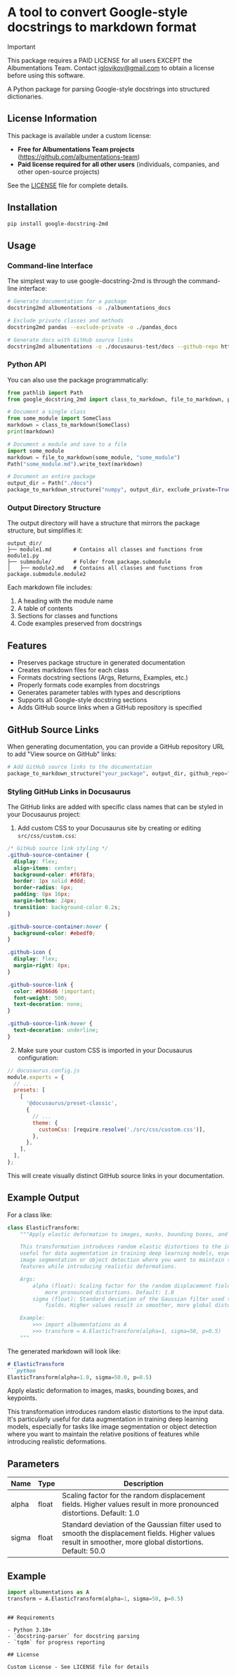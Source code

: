 # A tool to convert Google-style docstrings to markdown format

> [!IMPORTANT]
> This package requires a PAID LICENSE for all users EXCEPT the Albumentations Team.
> Contact iglovikov@gmail.com to obtain a license before using this software.

A Python package for parsing Google-style docstrings into structured dictionaries.

## License Information

This package is available under a custom license:
- **Free for Albumentations Team projects** (https://github.com/albumentations-team)
- **Paid license required for all other users** (individuals, companies, and other open-source projects)

See the [LICENSE](LICENSE) file for complete details.

## Installation

```bash
pip install google-docstring-2md
```

## Usage

### Command-line Interface

The simplest way to use google-docstring-2md is through the command-line interface:

```bash
# Generate documentation for a package
docstring2md albumentations -o ./albumentations_docs

# Exclude private classes and methods
docstring2md pandas --exclude-private -o ./pandas_docs

# Generate docs with GitHub source links
docstring2md albumentations -o ./docusaurus-test/docs --github-repo https://github.com/albumentations-team/albumentations
```

### Python API

You can also use the package programmatically:

```python
from pathlib import Path
from google_docstring_2md import class_to_markdown, file_to_markdown, package_to_markdown_structure

# Document a single class
from some_module import SomeClass
markdown = class_to_markdown(SomeClass)
print(markdown)

# Document a module and save to a file
import some_module
markdown = file_to_markdown(some_module, "some_module")
Path("some_module.md").write_text(markdown)

# Document an entire package
output_dir = Path("./docs")
package_to_markdown_structure("numpy", output_dir, exclude_private=True)
```

### Output Directory Structure

The output directory will have a structure that mirrors the package structure, but simplifies it:

```
output_dir/
├── module1.md       # Contains all classes and functions from module1.py
├── submodule/       # Folder from package.submodule
│   ├── module2.md   # Contains all classes and functions from package.submodule.module2
```

Each markdown file includes:
1. A heading with the module name
2. A table of contents
3. Sections for classes and functions
4. Code examples preserved from docstrings

## Features

- Preserves package structure in generated documentation
- Creates markdown files for each class
- Formats docstring sections (Args, Returns, Examples, etc.)
- Properly formats code examples from docstrings
- Generates parameter tables with types and descriptions
- Supports all Google-style docstring sections
- Adds GitHub source links when a GitHub repository is specified

## GitHub Source Links

When generating documentation, you can provide a GitHub repository URL to add "View source on GitHub" links:

```python
# Add GitHub source links to the documentation
package_to_markdown_structure("your_package", output_dir, github_repo="https://github.com/username/repository")
```

### Styling GitHub Links in Docusaurus

The GitHub links are added with specific class names that can be styled in your Docusaurus project:

1. Add custom CSS to your Docusaurus site by creating or editing `src/css/custom.css`:

```css
/* GitHub source link styling */
.github-source-container {
  display: flex;
  align-items: center;
  background-color: #f6f8fa;
  border: 1px solid #ddd;
  border-radius: 6px;
  padding: 8px 16px;
  margin-bottom: 24px;
  transition: background-color 0.2s;
}

.github-source-container:hover {
  background-color: #ebedf0;
}

.github-icon {
  display: flex;
  margin-right: 8px;
}

.github-source-link {
  color: #0366d6 !important;
  font-weight: 500;
  text-decoration: none;
}

.github-source-link:hover {
  text-decoration: underline;
}
```

2. Make sure your custom CSS is imported in your Docusaurus configuration:

```js
// docusaurus.config.js
module.exports = {
  // ...
  presets: [
    [
      '@docusaurus/preset-classic',
      {
        // ...
        theme: {
          customCss: [require.resolve('./src/css/custom.css')],
        },
      },
    ],
  ],
};
```

This will create visually distinct GitHub source links in your documentation.

## Example Output

For a class like:

```python
class ElasticTransform:
    """Apply elastic deformation to images, masks, bounding boxes, and keypoints.

    This transformation introduces random elastic distortions to the input data. It's particularly
    useful for data augmentation in training deep learning models, especially for tasks like
    image segmentation or object detection where you want to maintain the relative positions of
    features while introducing realistic deformations.

    Args:
        alpha (float): Scaling factor for the random displacement fields. Higher values result in
            more pronounced distortions. Default: 1.0
        sigma (float): Standard deviation of the Gaussian filter used to smooth the displacement
            fields. Higher values result in smoother, more global distortions. Default: 50.0

    Example:
        >>> import albumentations as A
        >>> transform = A.ElasticTransform(alpha=1, sigma=50, p=0.5)
    """
```

The generated markdown will look like:

```markdown
# ElasticTransform
```python
ElasticTransform(alpha=1.0, sigma=50.0, p=0.5)
```

Apply elastic deformation to images, masks, bounding boxes, and keypoints.

This transformation introduces random elastic distortions to the input data. It's particularly
useful for data augmentation in training deep learning models, especially for tasks like
image segmentation or object detection where you want to maintain the relative positions of
features while introducing realistic deformations.

## Parameters
| Name | Type | Description |
|------|------|-------------|
| alpha | float | Scaling factor for the random displacement fields. Higher values result in more pronounced distortions. Default: 1.0 |
| sigma | float | Standard deviation of the Gaussian filter used to smooth the displacement fields. Higher values result in smoother, more global distortions. Default: 50.0 |

## Example
```python
import albumentations as A
transform = A.ElasticTransform(alpha=1, sigma=50, p=0.5)
```
```

## Requirements

- Python 3.10+
- `docstring-parser` for docstring parsing
- `tqdm` for progress reporting

## License

Custom License - See LICENSE file for details
